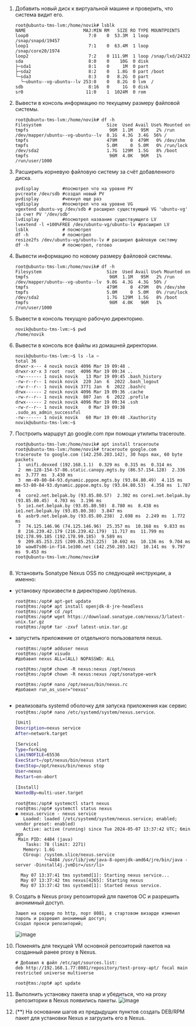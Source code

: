 1. Добавить новый диск к виртуальной машине и проверить, что система видит его.
    ```console
    root@ubuntu-tms-lvm:/home/novik# lsblk
    NAME                      MAJ:MIN RM   SIZE RO TYPE MOUNTPOINTS
    loop0                       7:0    0  53.3M  1 loop /snap/snapd/19457
    loop1                       7:1    0  63.4M  1 loop /snap/core20/1974
    loop2                       7:2    0 111.9M  1 loop /snap/lxd/24322
    sda                         8:0    0    10G  0 disk
    ├─sda1                      8:1    0     1M  0 part
    ├─sda2                      8:2    0   1.8G  0 part /boot
    └─sda3                      8:3    0   8.2G  0 part
      └─ubuntu--vg-ubuntu--lv 253:0    0   8.2G  0 lvm  /
    sdb                         8:16   0     1G  0 disk
    sr0                        11:0    1  1024M  0 rom

    ```
2. Вывести в консоль информацию по текущему размеру файловой системы.
    ```console
    root@ubuntu-tms-lvm:/home/novik# df -h
    Filesystem                         Size  Used Avail Use% Mounted on
    tmpfs                               96M  1.1M   95M   2% /run
    /dev/mapper/ubuntu--vg-ubuntu--lv  8.1G  4.3G  3.4G  56% /
    tmpfs                              479M     0  479M   0% /dev/shm
    tmpfs                              5.0M     0  5.0M   0% /run/lock
    /dev/sda2                          1.7G  129M  1.5G   8% /boot
    tmpfs                               96M  4.0K   96M   1% /run/user/1000

    ```
3. Расширить корневую файловую систему за счёт добавленного диска.
    ```console
    pvdisplay         #посмотрел что на уровне PV
    pvcreate /dev/sdb #создал новый PV
    pvdisplay         #чекнул еще раз
    vgdisplay         #посмотрел что на уровне VG
    vgextend ubuntu-vg /dev/sdb # расширил существующий VG 'ubuntu-vg' за счет PV '/dev/sdb'
    lvdisplay         #посмотрел название существующего LV
    lvextend -l +100%FREE /dev/ubuntu-vg/ubuntu-lv #расширил LV
    lsblk             # посмотрел
    df -h             # посмотрел
    resize2fs /dev/ubuntu-vg/ubuntu-lv # расширил файловую систему
    df -h             # посмотрел, готово
    ```
4. Вывести информацию по новому размеру файловой системы.
    ```console
    root@ubuntu-tms-lvm:/home/novik# df -h
    Filesystem                         Size  Used Avail Use% Mounted on
    tmpfs                               96M  1.1M   95M   2% /run
    /dev/mapper/ubuntu--vg-ubuntu--lv  9.0G  4.3G  4.3G  50% /
    tmpfs                              479M     0  479M   0% /dev/shm
    tmpfs                              5.0M     0  5.0M   0% /run/lock
    /dev/sda2                          1.7G  129M  1.5G   8% /boot
    tmpfs                               96M  4.0K   96M   1% /run/user/1000

    ```
5. Вывести в консоль текущую рабочую директорию.
    ```console
    novik@ubuntu-tms-lvm:~$ pwd
    /home/novik

    ```
6. Вывести в консоль все файлы из домашней директории.
    ```console
    novik@ubuntu-tms-lvm:~$ ls -la ~
    total 36
    drwxr-x--- 4 novik novik 4096 Mar 19 09:48 .
    drwxr-xr-x 3 root  root  4096 Mar 19 09:34 ..
    -rw------- 1 novik novik   13 Mar 19 09:45 .bash_history
    -rw-r--r-- 1 novik novik  220 Jan  6  2022 .bash_logout
    -rw-r--r-- 1 novik novik 3771 Jan  6  2022 .bashrc
    drwx------ 2 novik novik 4096 Mar 19 09:36 .cache
    -rw-r--r-- 1 novik novik  807 Jan  6  2022 .profile
    drwx------ 2 novik novik 4096 Mar 19 09:34 .ssh
    -rw-r--r-- 1 novik novik    0 Mar 19 09:38 .sudo_as_admin_successful
    -rw------- 1 novik novik   60 Mar 19 09:48 .Xauthority
    novik@ubuntu-tms-lvm:~$

    ```
7. Построить маршрут до google.com при помощи утилиты traceroute.
    ```console
    root@ubuntu-tms-lvm:/home/novik# apt install traceroute
    root@ubuntu-tms-lvm:/home/novik# traceroute google.com
    traceroute to google.com (142.250.203.142), 30 hops max, 60 byte packets
     1  unifi.devxed (192.168.1.1)  0.329 ms  0.315 ms  0.314 ms
     2  mm-128-154-57-86.static.canopy.mgts.by (86.57.154.128)  2.336 ms  3.777 ms  3.430 ms
     3  mm-49-80-84-93.dynamic.pppoe.mgts.by (93.84.80.49)  4.115 ms mm-53-80-84-93.dynamic.pppoe.mgts.by (93.84.80.53)  4.358 ms  1.787 ms
     4  core2.net.belpak.by (93.85.80.57)  2.302 ms core1.net.belpak.by (93.85.80.45)  4.703 ms  3.196 ms
     5  ie1.net.belpak.by (93.85.80.50)  8.780 ms  8.438 ms ie1.net.belpak.by (93.85.80.38)  3.847 ms
     6  asbr9.net.belpak.by (93.85.80.238)  2.698 ms  2.249 ms  1.772 ms
     7  74.125.146.96 (74.125.146.96)  25.357 ms  10.168 ms  9.833 ms
     8  216.239.42.179 (216.239.42.179)  11.717 ms  11.799 ms 192.178.99.185 (192.178.99.185)  9.589 ms
     9  209.85.253.225 (209.85.253.225)  10.692 ms  10.136 ms  9.704 ms
    10  waw07s06-in-f14.1e100.net (142.250.203.142)  10.141 ms  9.797 ms  9.453 ms
    root@ubuntu-tms-lvm:/home/novik#


    ```
8. Установить Sonatype Nexus OSS по следующей инструкции, а именно:
- установку произвести в директорию /opt/nexus.
  ```console
  root@tms:/opt# apt-get update
  root@tms:/opt# apt install openjdk-8-jre-headless
  root@tms:/opt# cd /opt
  root@tms:/opt# wget https://download.sonatype.com/nexus/3/latest-unix.tar.gz
  root@tms:/opt# tar -zxvf latest-unix.tar.gz
  
  ```
- запустить приложение от отдельного пользователя nexus.
  ```console
  root@tms:/opt# adduser nexus
  root@tms:/opt# visudo
  #добавил nexus ALL=(ALL) NOPASSWD: ALL

  root@tms:/opt# chown -R nexus:nexus /opt/nexus
  root@tms:/opt# chown -R nexus:nexus /opt/sonatype-work

  root@tms:/opt# nano /opt/nexus/bin/nexus.rc
  #добавил run_as_user="nexus"
 
  ```
- реализовать systemd оболочку для запуска приложения как сервис `root@tms:/opt# nano /etc/systemd/system/nexus.service`.
    ```bash
    [Unit]
    Description=nexus service
    After=network.target
    
    [Service]
    Type=forking
    LimitNOFILE=65536
    ExecStart=/opt/nexus/bin/nexus start
    ExecStop=/opt/nexus/bin/nexus stop
    User=nexus
    Restart=on-abort
    
    [Install]
    WantedBy=multi-user.target

  ```
  ```console  
  root@tms:/opt# systemctl start nexus
  root@tms:/opt# systemctl status nexus
  ● nexus.service - nexus service
     Loaded: loaded (/etc/systemd/system/nexus.service; enabled; vendor preset: enabled)
     Active: active (running) since Tue 2024-05-07 13:37:42 UTC; 6min ago
   Main PID: 4484 (java)
      Tasks: 78 (limit: 2271)
     Memory: 1.6G
     CGroup: /system.slice/nexus.service
             └─4484 /usr/lib/jvm/java-8-openjdk-amd64/jre/bin/java -server -Dinstall4j.jvmDir=/usr/li>

    May 07 13:37:41 tms systemd[1]: Starting nexus service...
    May 07 13:37:42 tms nexus[4265]: Starting nexus
    May 07 13:37:42 tms systemd[1]: Started nexus service.
  ```

9. Создать в Nexus proxy репозиторий для пакетов ОС и разрешить анонимный доступ.
    ```
    Зашел на сервер по http, порт 8081, в стартовом визарде изменил пароль и разрешил анонимный доступ;
    Создал прокси репозиторий;
    ```
    ![image](https://github.com/tms-dos21-onl/sergey-novik/assets/77771829/d751f335-9c8d-40d6-b5f8-c23119a34cff)


10. Поменять для текущей VM основной репозиторий пакетов на созданный ранее proxy в Nexus.
    ```
    # Добавил в файл /etc/apt/sources.list:
    deb http://192.168.1.77:8081/repository/test-proxy-apt/ focal main restricted universe multiverse

    root@tms:/opt# apt update
    ```

11. Выполнить установку пакета snap и убедиться, что на proxy репозитории в Nexus появились пакеты.
    ![image](https://github.com/tms-dos21-onl/sergey-novik/assets/77771829/63538fd5-67d4-41fb-9ad1-0368d44d66e2)

    

12. (**) На основании шагов из предыдущих пунктов создать DEB/RPM пакет для установки Nexus и загрузить его в Nexus.

